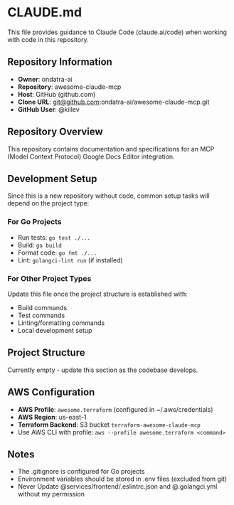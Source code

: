 # CLAUDE.md

This file provides guidance to Claude Code (claude.ai/code) when working with code in this repository.

## Repository Information

- **Owner**: ondatra-ai
- **Repository**: awesome-claude-mcp
- **Host**: GitHub (github.com)
- **Clone URL**: git@github.com:ondatra-ai/awesome-claude-mcp.git
- **GitHub User**: @killev

## Repository Overview

This repository contains documentation and specifications for an MCP (Model Context Protocol) Google Docs Editor integration.

## Development Setup

Since this is a new repository without code, common setup tasks will depend on the project type:

### For Go Projects
- Run tests: `go test ./...`
- Build: `go build`
- Format code: `go fmt ./...`
- Lint: `golangci-lint run` (if installed)

### For Other Project Types
Update this file once the project structure is established with:
- Build commands
- Test commands
- Linting/formatting commands
- Local development setup

## Project Structure

Currently empty - update this section as the codebase develops.

## AWS Configuration

- **AWS Profile**: `awesome.terraform` (configured in ~/.aws/credentials)
- **AWS Region**: us-east-1
- **Terraform Backend**: S3 bucket `terraform-awesome-claude-mcp`
- Use AWS CLI with profile: `aws --profile awesome.terraform <command>`

## Notes

- The .gitignore is configured for Go projects
- Environment variables should be stored in .env files (excluded from git)
- Never Update @services/frontend/.eslintrc.json and @.golangci.yml without my permission
